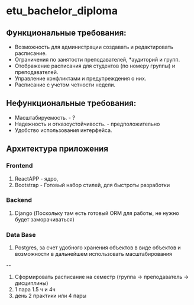 # etu_bachelor_diploma

## Функциональные требования:

* Возможность для администрации создавать и редактировать расписание.
* Ограничения по занятости преподавателей, *аудиторий и групп.
* Отображение расписания для студентов (по номеру группы) и преподавателей.
* Управление конфликтами и предупреждения о них.
* Расписание с учетом четности недели.

## Нефункциональные требования:

* Масштабируемость. - ?
* Надежность и отказоустойчивость. - предположительно
* Удобство использования интерфейса.

## Архитектура приложения

### Frontend

1. ReactAPP - ядро,
2. Bootstrap - Готовый набор стилей, для быстроты разработки

### Backend

1. Django (Поскольку там есть готовый ORM для работы, не нужно будет
   заморачиваться)

### Data Base

1. Postgres, за счет удобного хранения объектов в виде объектов и возможности 
в дальнейшем использовать масштабирования



--
1. Сформировать расписание на семестр (группа -> преподаватель -> дисциплины)
2. 1 пара 1.5 ч и 4ч
3. день 2 практики или 4 пары
